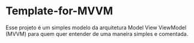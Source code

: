 # Template-for-MVVM
Esse projeto é um simples modelo da arquitetura Model View ViewModel (MVVM) para quem quer entender de uma maneira simples e comentada.
